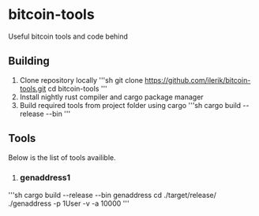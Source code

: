 # bitcoin-tools
Useful bitcoin tools and code behind

## Building
1. Clone repository locally
'''sh
git clone https://github.com/ilerik/bitcoin-tools.git
cd bitcoin-tools
'''
2. Install nightly rust compiler and cargo package manager
3. Build required tools from project folder using cargo
'''sh
cargo build --release --bin <tool-name>
'''

## Tools
Below is the list of tools availible.

1. ### genaddress1
'''sh
cargo build --release --bin genaddress
cd ./target/release/
./genaddress -p 1User -v -a 10000
'''
